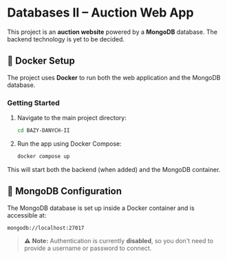 # Databases II – Auction Web App

This project is an **auction website** powered by a **MongoDB** database. The backend technology is yet to be decided.

## 🐳 Docker Setup

The project uses **Docker** to run both the web application and the MongoDB database.

### Getting Started

1. Navigate to the main project directory:

   ```sh
   cd BAZY-DANYCH-II
   ```

2. Run the app using Docker Compose:

   ```sh
   docker compose up
   ```

This will start both the backend (when added) and the MongoDB container.

## 🍃 MongoDB Configuration

The MongoDB database is set up inside a Docker container and is accessible at:

```
mongodb://localhost:27017
```

> ⚠️ **Note:** Authentication is currently **disabled**, so you don't need to provide a username or password to connect.